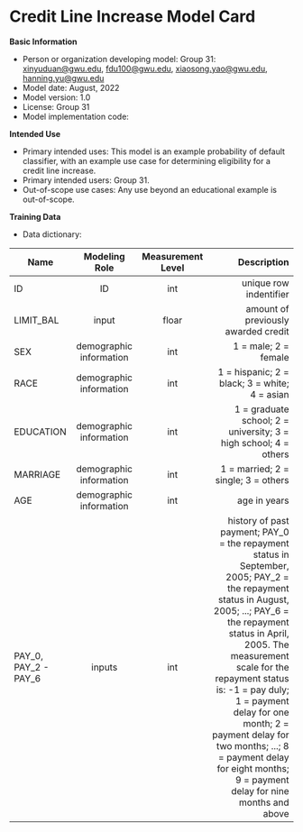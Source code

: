 # Credit Line Increase Model Card

**Basic Information**
 - Person or organization developing model: Group 31: xinyuduan@gwu.edu, fdu100@gwu.edu, xiaosong.yao@gwu.edu, hanning.yu@gwu.edu
 - Model date: August, 2022
 - Model version: 1.0
 - License: Group 31
 - Model implementation code: 

**Intended Use**
 - Primary intended uses: This model is an example probability of default classifier, with an example use case for determining eligibility for a credit line increase.
 - Primary intended users: Group 31.
 - Out-of-scope use cases: Any use beyond an educational example is out-of-scope.

**Training Data**
 - Data dictionary:
 
| **Name**     | **Modeling Role** | **Measurement Level** | **Description**                     |
|--------------|:-----------------:|:---------------------:|------------------------------------:| 
| ID           | ID                |  int                  | unique row indentifier              |
| LIMIT_BAL    | input             |  floar                | amount of previously awarded credit |
| SEX          | demographic information | int | 1 = male; 2 = female |
| RACE         | demographic information | int | 1 = hispanic; 2 = black; 3 = white; 4 = asian |
| EDUCATION    | demographic information | int | 1 = graduate school; 2 = university; 3 = high school; 4 = others |
| MARRIAGE     | demographic information | int | 1 = married; 2 = single; 3 = others |
| AGE          | demographic information | int | age in years |
| PAY_0, PAY_2 - PAY_6 | inputs | int | history of past payment; PAY_0 = the repayment status in September, 2005; PAY_2 = the repayment status in August, 2005; ...; PAY_6 = the repayment status in April, 2005. The measurement scale for the repayment status is: -1 = pay duly; 1 = payment delay for one month; 2 = payment delay for two months; ...; 8 = payment delay for eight months; 9 = payment delay for nine months and above |



